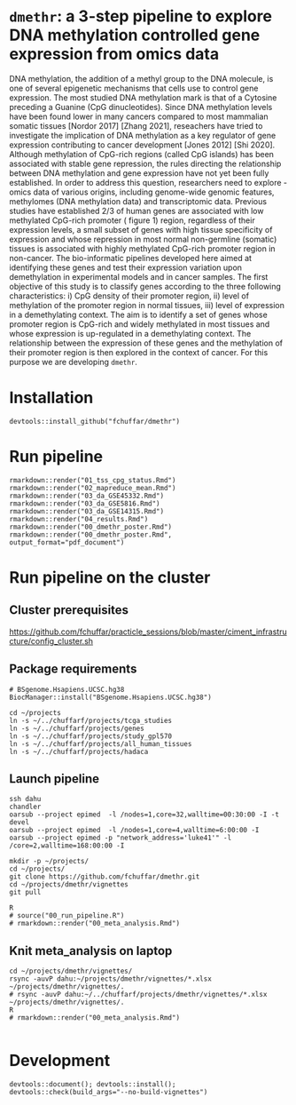 # `dmethr`: a 3-step pipeline to explore DNA methylation controlled gene expression from omics data

DNA methylation, the addition of a methyl group to the DNA molecule, is one of several epigenetic mechanisms that cells use to control gene expression. The most studied DNA methylation mark is that of a Cytosine preceding a Guanine (CpG dinucleotides). Since DNA methylation levels have been found lower in many cancers compared to most mammalian somatic tissues [Nordor 2017] [Zhang 2021], reseachers have tried to investigate the implication of DNA methylation as a key regulator of gene expression contributing to cancer development [Jones 2012] [Shi 2020].
Although methylation of CpG-rich regions (called CpG islands) has been associated with stable gene repression, the rules directing the relationship between DNA methylation and gene expression have not yet been fully established. In order to address this question, researchers need to explore -omics data of various origins, including genome-wide genomic features, methylomes (DNA methylation data) and transcriptomic data. Previous studies have established 2/3 of human genes are associated with low methylated CpG-rich promoter ( figure 1) region, regardless of their expression levels, a small subset of genes with high tissue specificity of expression and whose repression in most normal non-germline (somatic) tissues is associated with highly methylated CpG-rich promoter region in non-cancer.
The bio-informatic pipelines developed here aimed at identifying these genes and test their expression variation upon demethylation in experimental models and in cancer samples.
The first objective of this study is to classify genes according to the three following characteristics: i) CpG density of their promoter region, ii) level of methylation of the promoter region in normal tissues, iii) level of expression in a demethylating context. The aim is to identify a set of genes whose promoter region is CpG-rich and widely methylated in most tissues and whose expression is up-regulated in a demethylating context. The relationship between the expression of these genes and the methylation of their promoter region is then explored in the context of cancer. For this purpose
we are developing `dmethr`.



# Installation

```
devtools::install_github("fchuffar/dmethr")
```

# Run pipeline

```
rmarkdown::render("01_tss_cpg_status.Rmd")
rmarkdown::render("02_mapreduce_mean.Rmd")
rmarkdown::render("03_da_GSE45332.Rmd")
rmarkdown::render("03_da_GSE5816.Rmd")
rmarkdown::render("03_da_GSE14315.Rmd")
rmarkdown::render("04_results.Rmd")
rmarkdown::render("00_dmethr_poster.Rmd")
rmarkdown::render("00_dmethr_poster.Rmd", output_format="pdf_document")
```

# Run pipeline on the cluster

## Cluster prerequisites

https://github.com/fchuffar/practicle_sessions/blob/master/ciment_infrastructure/config_cluster.sh

## Package requirements

```
# BSgenome.Hsapiens.UCSC.hg38
BiocManager::install("BSgenome.Hsapiens.UCSC.hg38")

cd ~/projects
ln -s ~/../chuffarf/projects/tcga_studies
ln -s ~/../chuffarf/projects/genes
ln -s ~/../chuffarf/projects/study_gpl570
ln -s ~/../chuffarf/projects/all_human_tissues
ln -s ~/../chuffarf/projects/hadaca
```

## Launch pipeline

```
ssh dahu
chandler
oarsub --project epimed  -l /nodes=1,core=32,walltime=00:30:00 -I -t devel
oarsub --project epimed  -l /nodes=1,core=4,walltime=6:00:00 -I 
oarsub --project epimed -p "network_address='luke41'" -l /core=2,walltime=168:00:00 -I

mkdir -p ~/projects/
cd ~/projects/
git clone https://github.com/fchuffar/dmethr.git
cd ~/projects/dmethr/vignettes
git pull

R
# source("00_run_pipeline.R")
# rmarkdown::render("00_meta_analysis.Rmd")
```

## Knit meta_analysis on laptop

```
cd ~/projects/dmethr/vignettes/
rsync -auvP dahu:~/projects/dmethr/vignettes/*.xlsx ~/projects/dmethr/vignettes/.
# rsync -auvP dahu:~/../chuffarf/projects/dmethr/vignettes/*.xlsx ~/projects/dmethr/vignettes/.
R
# rmarkdown::render("00_meta_analysis.Rmd")


```


# Development

```
devtools::document(); devtools::install(); devtools::check(build_args="--no-build-vignettes")
```

